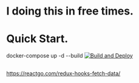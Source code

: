 # I doing this in free times.
# Quick Start.
docker-compose up -d --build
[![Build and Deploy](https://github.com/thititongumpun/DevShop/actions/workflows/deploy.yml/badge.svg)](https://github.com/thititongumpun/DevShop/actions/workflows/deploy.yml)

##
https://reactgo.com/redux-hooks-fetch-data/
##